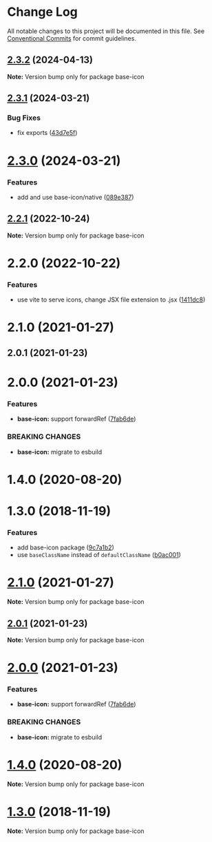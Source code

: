 # Change Log

All notable changes to this project will be documented in this file.
See [Conventional Commits](https://conventionalcommits.org) for commit guidelines.

## [2.3.2](https://github.com/ambar/reiconify/compare/base-icon@2.3.1...base-icon@2.3.2) (2024-04-13)

**Note:** Version bump only for package base-icon





## [2.3.1](https://github.com/ambar/reiconify/compare/base-icon@2.3.0...base-icon@2.3.1) (2024-03-21)


### Bug Fixes

* fix exports ([43d7e5f](https://github.com/ambar/reiconify/commit/43d7e5fd107b01569af82dae2b0fb4a6c9d5a7fe))





# [2.3.0](https://github.com/ambar/reiconify/compare/base-icon@2.2.1...base-icon@2.3.0) (2024-03-21)


### Features

* add and use base-icon/native ([089e387](https://github.com/ambar/reiconify/commit/089e38762874ed824c6593d092747fa2b0edf878))





## [2.2.1](https://github.com/ambar/reiconify/compare/base-icon@2.2.0...base-icon@2.2.1) (2022-10-24)

**Note:** Version bump only for package base-icon

# 2.2.0 (2022-10-22)

### Features

- use vite to serve icons, change JSX file extension to .jsx ([1411dc8](https://github.com/ambar/reiconify/commit/1411dc8d2369dfa08a7d37f21e50e36f8c96f535))

# 2.1.0 (2021-01-27)

## 2.0.1 (2021-01-23)

# 2.0.0 (2021-01-23)

### Features

- **base-icon:** support forwardRef ([7fab6de](https://github.com/ambar/reiconify/commit/7fab6de269143fbc9a9c43dbe83d721b819376d5))

### BREAKING CHANGES

- **base-icon:** migrate to esbuild

# 1.4.0 (2020-08-20)

# 1.3.0 (2018-11-19)

### Features

- add base-icon package ([9c7a1b2](https://github.com/ambar/reiconify/commit/9c7a1b255a20b4d178cc205913a5de4c6de129fe))
- use `baseClassName` instead of `defaultClassName` ([b0ac001](https://github.com/ambar/reiconify/commit/b0ac001b7af27214107d8e68a548912a72def335))

# [2.1.0](https://github.com/ambar/reiconify/compare/v2.0.1...v2.1.0) (2021-01-27)

**Note:** Version bump only for package base-icon

## [2.0.1](https://github.com/ambar/reiconify/compare/v2.0.0...v2.0.1) (2021-01-23)

**Note:** Version bump only for package base-icon

# [2.0.0](https://github.com/ambar/reiconify/compare/v1.7.0...v2.0.0) (2021-01-23)

### Features

- **base-icon:** support forwardRef ([7fab6de](https://github.com/ambar/reiconify/commit/7fab6de))

### BREAKING CHANGES

- **base-icon:** migrate to esbuild

# [1.4.0](https://github.com/ambar/reiconify/compare/v1.3.1...v1.4.0) (2020-08-20)

**Note:** Version bump only for package base-icon

# [1.3.0](https://github.com/ambar/reiconify/compare/v1.2.2...v1.3.0) (2018-11-19)

**Note:** Version bump only for package base-icon
